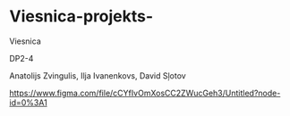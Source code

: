 # Viesnica-projekts-
Viesnica

DP2-4

Anatolijs Zvingulis, Ilja Ivanenkovs, David Sļotov

https://www.figma.com/file/cCYfIvOmXosCC2ZWucGeh3/Untitled?node-id=0%3A1

